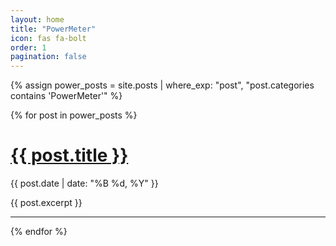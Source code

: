 ```yaml
---
layout: home
title: "PowerMeter"
icon: fas fa-bolt
order: 1
pagination: false
---
```


{% assign power_posts = site.posts | where_exp: "post", "post.categories contains 'PowerMeter'" %}

{% for post in power_posts %}
  <div class="post-preview">
    <h1 class="post-title">
      <a href="{{ post.url }}">{{ post.title }}</a>
    </h1>
    <div class="post-meta">
      <span>
        <i class="far fa-calendar-alt"></i> {{ post.date | date: "%B %d, %Y" }}
      </span>
    </div>
    <p class="post-excerpt">{{ post.excerpt }}</p>
  </div>
  <hr>
{% endfor %}
